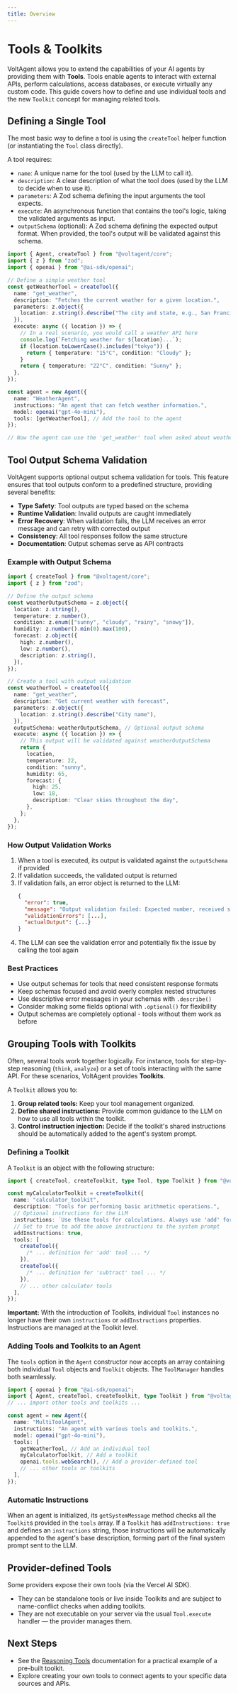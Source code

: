 ```yaml
---
title: Overview
---
```


# Tools & Toolkits

VoltAgent allows you to extend the capabilities of your AI agents by providing them with **Tools**. Tools enable agents to interact with external APIs, perform calculations, access databases, or execute virtually any custom code. This guide covers how to define and use individual tools and the new `Toolkit` concept for managing related tools.

## Defining a Single Tool

The most basic way to define a tool is using the `createTool` helper function (or instantiating the `Tool` class directly).

A tool requires:

- `name`: A unique name for the tool (used by the LLM to call it).
- `description`: A clear description of what the tool does (used by the LLM to decide when to use it).
- `parameters`: A Zod schema defining the input arguments the tool expects.
- `execute`: An asynchronous function that contains the tool's logic, taking the validated arguments as input.
- `outputSchema` (optional): A Zod schema defining the expected output format. When provided, the tool's output will be validated against this schema.

```typescript
import { Agent, createTool } from "@voltagent/core";
import { z } from "zod";
import { openai } from "@ai-sdk/openai";

// Define a simple weather tool
const getWeatherTool = createTool({
  name: "get_weather",
  description: "Fetches the current weather for a given location.",
  parameters: z.object({
    location: z.string().describe("The city and state, e.g., San Francisco, CA"),
  }),
  execute: async ({ location }) => {
    // In a real scenario, you would call a weather API here
    console.log(`Fetching weather for ${location}...`);
    if (location.toLowerCase().includes("tokyo")) {
      return { temperature: "15°C", condition: "Cloudy" };
    }
    return { temperature: "22°C", condition: "Sunny" };
  },
});

const agent = new Agent({
  name: "WeatherAgent",
  instructions: "An agent that can fetch weather information.",
  model: openai("gpt-4o-mini"),
  tools: [getWeatherTool], // Add the tool to the agent
});

// Now the agent can use the 'get_weather' tool when asked about weather.
```

## Tool Output Schema Validation

VoltAgent supports optional output schema validation for tools. This feature ensures that tool outputs conform to a predefined structure, providing several benefits:

- **Type Safety**: Tool outputs are typed based on the schema
- **Runtime Validation**: Invalid outputs are caught immediately
- **Error Recovery**: When validation fails, the LLM receives an error message and can retry with corrected output
- **Consistency**: All tool responses follow the same structure
- **Documentation**: Output schemas serve as API contracts

### Example with Output Schema

```typescript
import { createTool } from "@voltagent/core";
import { z } from "zod";

// Define the output schema
const weatherOutputSchema = z.object({
  location: z.string(),
  temperature: z.number(),
  condition: z.enum(["sunny", "cloudy", "rainy", "snowy"]),
  humidity: z.number().min(0).max(100),
  forecast: z.object({
    high: z.number(),
    low: z.number(),
    description: z.string(),
  }),
});

// Create a tool with output validation
const weatherTool = createTool({
  name: "get_weather",
  description: "Get current weather with forecast",
  parameters: z.object({
    location: z.string().describe("City name"),
  }),
  outputSchema: weatherOutputSchema, // Optional output schema
  execute: async ({ location }) => {
    // This output will be validated against weatherOutputSchema
    return {
      location,
      temperature: 22,
      condition: "sunny",
      humidity: 65,
      forecast: {
        high: 25,
        low: 18,
        description: "Clear skies throughout the day",
      },
    };
  },
});
```

### How Output Validation Works

1. When a tool is executed, its output is validated against the `outputSchema` if provided
2. If validation succeeds, the validated output is returned
3. If validation fails, an error object is returned to the LLM:
   ```json
   {
     "error": true,
     "message": "Output validation failed: Expected number, received string",
     "validationErrors": [...],
     "actualOutput": {...}
   }
   ```
4. The LLM can see the validation error and potentially fix the issue by calling the tool again

### Best Practices

- Use output schemas for tools that need consistent response formats
- Keep schemas focused and avoid overly complex nested structures
- Use descriptive error messages in your schemas with `.describe()`
- Consider making some fields optional with `.optional()` for flexibility
- Output schemas are completely optional - tools without them work as before

## Grouping Tools with Toolkits

Often, several tools work together logically. For instance, tools for step-by-step reasoning (`think`, `analyze`) or a set of tools interacting with the same API. For these scenarios, VoltAgent provides **Toolkits**.

A `Toolkit` allows you to:

1.  **Group related tools:** Keep your tool management organized.
2.  **Define shared instructions:** Provide common guidance to the LLM on how to use all tools within the toolkit.
3.  **Control instruction injection:** Decide if the toolkit's shared instructions should be automatically added to the agent's system prompt.

### Defining a Toolkit

A `Toolkit` is an object with the following structure:

```typescript
import { createTool, createToolkit, type Tool, type Toolkit } from "@voltagent/core";

const myCalculatorToolkit = createToolkit({
  name: "calculator_toolkit",
  description: "Tools for performing basic arithmetic operations.",
  // Optional instructions for the LLM
  instructions: `Use these tools for calculations. Always use 'add' for addition, 'subtract' for subtraction.`,
  // Set to true to add the above instructions to the system prompt
  addInstructions: true,
  tools: [
    createTool({
      /* ... definition for 'add' tool ... */
    }),
    createTool({
      /* ... definition for 'subtract' tool ... */
    }),
    // ... other calculator tools
  ],
});
```

**Important:** With the introduction of Toolkits, individual `Tool` instances no longer have their own `instructions` or `addInstructions` properties. Instructions are managed at the Toolkit level.

### Adding Tools and Toolkits to an Agent

The `tools` option in the `Agent` constructor now accepts an array containing both individual `Tool` objects and `Toolkit` objects. The `ToolManager` handles both seamlessly.

```typescript
import { openai } from "@ai-sdk/openai";
import { Agent, createTool, createToolkit, type Toolkit } from "@voltagent/core";
// ... import other tools and toolkits ...

const agent = new Agent({
  name: "MultiToolAgent",
  instructions: "An agent with various tools and toolkits.",
  model: openai("gpt-4o-mini"),
  tools: [
    getWeatherTool, // Add an individual tool
    myCalculatorToolkit, // Add a toolkit
    openai.tools.webSearch(), // Add a provider-defined tool
    // ... other tools or toolkits
  ],
});
```

### Automatic Instructions

When an agent is initialized, its `getSystemMessage` method checks all the `Toolkit`s provided in the `tools` array. If a `Toolkit` has `addInstructions: true` and defines an `instructions` string, those instructions will be automatically appended to the agent's base description, forming part of the final system prompt sent to the LLM.

## Provider-defined Tools

Some providers expose their own tools (via the Vercel AI SDK).

- They can be standalone tools or live inside Toolkits and are subject to name-conflict checks when adding toolkits.
- They are not executable on your server via the usual `Tool.execute` handler — the provider manages them.

## Next Steps

- See the [Reasoning Tools](/docs/tools/reasoning-tool/) documentation for a practical example of a pre-built toolkit.
- Explore creating your own tools to connect agents to your specific data sources and APIs.
